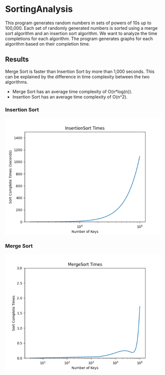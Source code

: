 # SortingAnalysis
This program generates random numbers in sets of powers of 10s up to 100,000. Each set of randomly generated numbers is sorted using a merge sort algorithm and an insertion sort algorithm. We want to analyze the time completions for each algorithm. The program generates graphs for each algorithm based on their completion time. <br />

## Results

Merge Sort is faster than Insertion Sort by more than 1,000 seconds. This can be explained by the difference in time complexity between the two algorithms. <br />

* Merge Sort has an average time complexity of O(n*log(n)). <br />
* Insertion Sort has an average time complexity of O(n^2). <br />

### Insertion Sort
![Sample Image](https://github.com/JoseSilvestreBautista/SortingAnalysis/blob/master/images/insertionSortTimePlot.png)

### Merge Sort
![Sample Image](https://github.com/JoseSilvestreBautista/SortingAnalysis/blob/master/images/mergeSortTimePlot.png)

